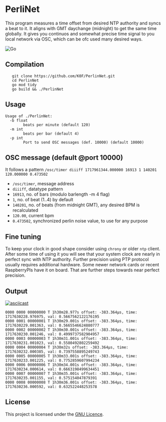 # PerliNet

This program measures a time offset from desired NTP authority and syncs a beat to it.
It aligns with GMT daychange (midnight) to get the same time globally.
It gives you continuos and somewhat precise time signal to you local network via OSC,
which can be ofc used many desired ways.


![Go](https://github.com/k0f/PerlinNet/actions/workflows/go.yml/badge.svg)

## Compilation

```shell
   git clone https://github.com/K0F/PerlinNet.git
   cd PerlinNet
   go mod tidy
   go build && ./PerlinNet
   ```

## Usage

```shell
Usage of ./PerlinNet:
  -b float
    	beats per minute (default 120)
  -m int
    	beats per bar (default 4)
  -p int
    	Port to send OSC messages (def. 10000) (default 10000)
```


## OSC message (default @port 10000)

It follows a pattern `/osc/timer diiiff 1717961344.000000 16913 1 140201 120.000000 0.473502`

 - `/osc/timer`, message address
 - `diiiff`, datatype pattern
 - `16913`, no. of bars (modulo barlength -m 4 flag)
 - `1`, no. of beat (1..4) by default
 - `140201`, no. of beats (from midnight GMT), any desired BPM is recalculated
 - `120.00`, current bpm
 - `0.473502`, synchronized perlin noise value, to use for any purpose


## Fine tuning

To keep your clock in good shape consider using `chrony` or older `ntp` client. After some time of using it you will see that your system clock are nearly in perfect sync with NTP authority. Further precision using PTP protocol usually requires additional hardware. Some newer network cards or recent RaspberryPIs have it on board. That are further steps towards near perfect precision.

## Output
[![asciicast](https://asciinema.org/a/663299.svg)](https://asciinema.org/a/663299)

```
0000 0000 00000000 T 1h30m28.977s offset: -383.364µs, time: 1717630228.976975, val: 0.5667562122176195
0000 0001 00000001 T 1h30m29.001s offset: -383.364µs, time: 1717630229.001363, val: 0.5665546624880777
0000 0002 00000002 T 1h30m30.001s offset: -383.364µs, time: 1717630230.001246, val: 0.4999737582904957
0000 0003 00000003 T 1h30m31.001s offset: -383.364µs, time: 1717630231.001023, val: 0.5580492802259492
0000 0004 00000004 T 1h30m32s offset: -383.364µs, time: 1717630232.000385, val: 0.7397558895249743
0000 0005 00000005 T 1h30m33.001s offset: -383.364µs, time: 1717630233.001225, val: 0.7752859607994234
0000 0006 00000006 T 1h30m34.001s offset: -383.364µs, time: 1717630234.000614, val: 0.6663198499634451
0000 0007 00000007 T 1h30m35.001s offset: -383.364µs, time: 1717630235.001155, val: 0.575154047879391
0000 0008 00000008 T 1h30m36.001s offset: -383.364µs, time: 1717630236.000592, val: 0.632522448253578
```



## License

This project is licensed under the [GNU Licence](LICENSE).
